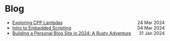 # Blog
- [Exploring CPP Lambdas](#/blogposts/(2024-03-24-1711305012)_Exploring%20CPP%20Lambdas.md) <span style="float: right;">24 Mar 2024</span>
- [Intro to Embedded Scripting](#/blogposts/(2024-03-04-1709611744)_Intro%20to%20Embedded%20Scripting.md) <span style="float: right;">04 Mar 2024</span>
- [Building a Personal Blog Site in 2024: A Rusty Adventure](#/blogposts/(2024-01-31-1706631622)_Building%20a%20Personal%20Blog%20Site%20in%202024%3A%20A%20Rusty%20Adventure.md) <span style="float: right;">31 Jan 2024</span>
